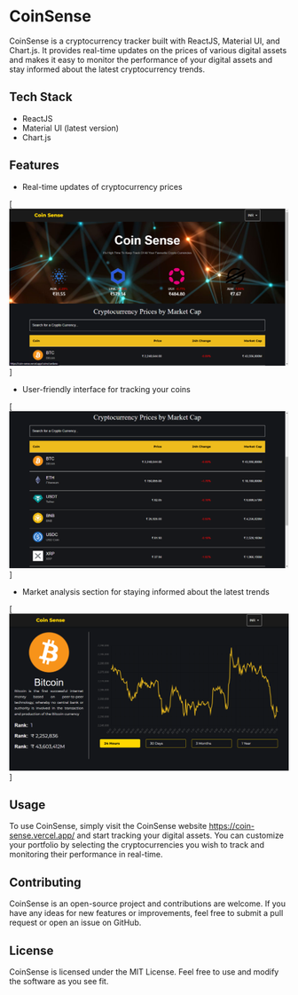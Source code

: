 # CoinSense

CoinSense is a cryptocurrency tracker built with ReactJS, Material UI, and Chart.js. It provides real-time updates on the prices of various digital assets and makes it easy to monitor the performance of your digital assets and stay informed about the latest cryptocurrency trends.

## Tech Stack

- ReactJS
- Material UI (latest version)
- Chart.js

## Features

- Real-time updates of cryptocurrency prices

[![Screenshot of CoinSense website](https://raw.githubusercontent.com/aviroopjana/CoinSense/main/screenshots/Screenshot%20(60).png)]

- User-friendly interface for tracking your coins

[![Screenshot of CoinSense website](https://raw.githubusercontent.com/aviroopjana/CoinSense/main/screenshots/Screenshot%20(61).png)]

- Market analysis section for staying informed about the latest trends

[![Screenshot of CoinSense website](https://raw.githubusercontent.com/aviroopjana/CoinSense/main/screenshots/Screenshot%20(62).png)]


## Usage

To use CoinSense, simply visit the CoinSense website https://coin-sense.vercel.app/ and start tracking your digital assets. You can customize your portfolio by selecting the cryptocurrencies you wish to track and monitoring their performance in real-time.

## Contributing

CoinSense is an open-source project and contributions are welcome. If you have any ideas for new features or improvements, feel free to submit a pull request or open an issue on GitHub.

## License
CoinSense is licensed under the MIT License. Feel free to use and modify the software as you see fit.
